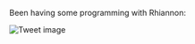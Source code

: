 Been having some programming with Rhiannon:


![Tweet image](/asset/crosspoast/EYFTAJyU4AA4Rhj.jpg)

